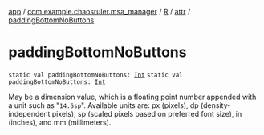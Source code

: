 [app](../../../index.md) / [com.example.chaosruler.msa_manager](../../index.md) / [R](../index.md) / [attr](index.md) / [paddingBottomNoButtons](.)

# paddingBottomNoButtons

`static val paddingBottomNoButtons: `[`Int`](https://kotlinlang.org/api/latest/jvm/stdlib/kotlin/-int/index.html)
`static val paddingBottomNoButtons: `[`Int`](https://kotlinlang.org/api/latest/jvm/stdlib/kotlin/-int/index.html)

May be a dimension value, which is a floating point number appended with a unit such as "`14.5sp`". Available units are: px (pixels), dp (density-independent pixels), sp (scaled pixels based on preferred font size), in (inches), and mm (millimeters).

